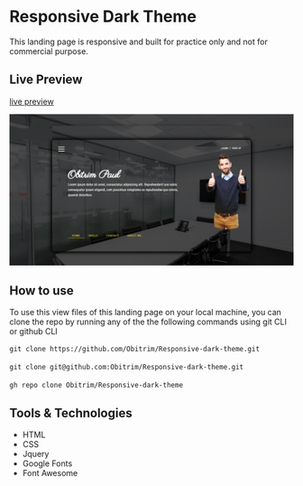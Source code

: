 # Responsive Dark Theme

This landing page is responsive and built for practice only and not for commercial purpose.

## Live Preview

[live preview](https://obitrim.github.io/Responsive-dark-theme/)

![Responsive Dark Theme](https://github.com/Obitrim/Responsive-dark-theme/blob/master/docs/responsive-dark-theme.png)

## How to use

To use this view files of this landing page on your local machine, you can clone the repo by running any of the the following commands using git CLI or github CLI
```git
git clone https://github.com/Obitrim/Responsive-dark-theme.git

git clone git@github.com:Obitrim/Responsive-dark-theme.git

gh repo clone Obitrim/Responsive-dark-theme
```

## Tools & Technologies
- HTML
- CSS
- Jquery
- Google Fonts
- Font Awesome
